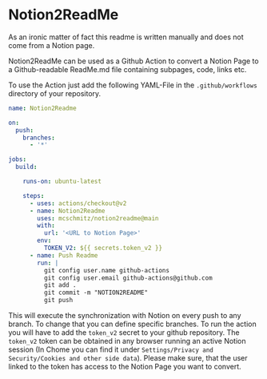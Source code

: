 # Notion2ReadMe

As an ironic matter of fact this readme is written manually and does not 
come from a Notion page. 

Notion2ReadMe can be used as a Github Action to convert a Notion Page to a 
Github-readable ReadMe.md file containing subpages, code, links etc.

To use the Action just add the following YAML-File in the `.github/workflows`
directory of your repository.

```yaml
name: Notion2Readme

on:
  push:
    branches:
      - '*'

jobs:
  build:

    runs-on: ubuntu-latest

    steps:
      - uses: actions/checkout@v2
      - name: Notion2Readme
        uses: mcschmitz/notion2readme@main
        with:
          url: '<URL to Notion Page>'
        env:
          TOKEN_V2: ${{ secrets.token_v2 }}
      - name: Push Readme
        run: |
          git config user.name github-actions
          git config user.email github-actions@github.com
          git add .
          git commit -m "NOTION2README"
          git push
```


This will execute the synchronization with Notion on every push to any branch.
To change that you can define specific branches. 
To run the action you will have to add the `token_v2` secret to your github 
repository. The `token_v2` token can be obtained in any browser running an 
active Notion session (In Chome you can find it under `Settings/Privacy and 
Security/Cookies and other side data`). Please make sure, that 
the user linked to the token has access to the Notion Page you want to convert.